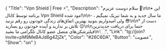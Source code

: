 {
"Title": "Vpn Shield | Free ⚡️",
"Description": "سلام دوست عزیزم 🌺\n\n• این برنامه توسط کانال Vpn Shield مود شده!\n\n- ما سال جدید و به شما تبریک نمیگیم ، ولی امیدواریم بتونید بهترین اتفاق‌های زندگی خودتون  رو رقم بزنید 😎\n\n* دست از تلاش بر ندارید و آینده خودتون رو بسازید 😉\n\nحتما برای دریافت جدیدترین فیلترشکن‌های متصل عضو کانال تلگرامی ما بشید\n👇🏻",
"Link": "tg://join?invite=pM9MeBAJd6g4ZjZk",
"Color": "#26C6DA",
"Button": "عضویت",
"Show": "on"
}

